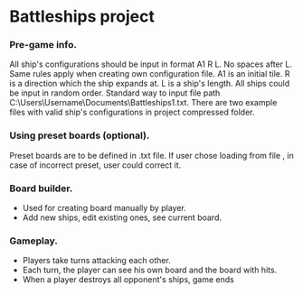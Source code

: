 # Battleships project

### Pre-game info.

All ship's configurations should be input in format A1 R L. No spaces after L.
Same rules apply when creating own configuration file.
A1 is an initial tile. R is a direction which the ship expands at. L is a ship's length.
All ships could be input in random order.
Standard way to input file path C:\\Users\\Username\\Documents\\Battleships1.txt.
There are two example files with valid ship's configurations in project compressed folder.

### Using preset boards (optional).

Preset boards are to be defined in .txt file.
If user chose loading from file , in case of incorrect preset, user could correct it.

### Board builder.

* Used for creating board manually by player.
* Add new ships, edit existing ones, see current board.

### Gameplay.

* Players take turns attacking each other.
* Each turn, the player can see his own board and the board with hits.
* When a player destroys all opponent's ships, game ends

